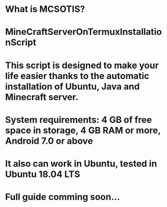 # What is MCSOTIS? 
# MineCraftServerOnTermuxInstallationScript
# This script is designed to make your life easier thanks to the automatic installation of Ubuntu, Java and Minecraft server. 
# System requirements: 4 GB of free space in storage, 4 GB RAM or more, Android 7.0 or above
# It also can work in Ubuntu, tested in Ubuntu 18.04 LTS
# Full guide comming soon...
